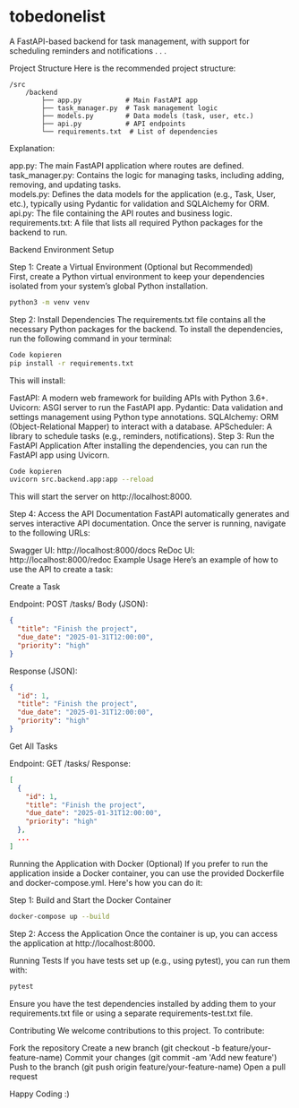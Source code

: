 # tobedonelist
 
A FastAPI-based backend for task management, with support for scheduling reminders and notifications . . . 

Project Structure
Here is the recommended project structure:

```
/src
    /backend
        ├── app.py           # Main FastAPI app
        ├── task_manager.py  # Task management logic
        ├── models.py        # Data models (task, user, etc.)
        ├── api.py           # API endpoints
        └── requirements.txt  # List of dependencies
```
Explanation:

app.py: The main FastAPI application where routes are defined.  
task_manager.py: Contains the logic for managing tasks, including adding, removing, and updating tasks.  
models.py: Defines the data models for the application (e.g., Task, User, etc.), typically using Pydantic for validation and SQLAlchemy for ORM.  
api.py: The file containing the API routes and business logic.  
requirements.txt: A file that lists all required Python packages for the backend to run.  

Backend Environment Setup

Step 1: Create a Virtual Environment (Optional but Recommended)  
First, create a Python virtual environment to keep your dependencies isolated from your system’s global Python installation.
```bash
python3 -m venv venv
```
Step 2: Install Dependencies
The requirements.txt file contains all the necessary Python packages for the backend. To install the dependencies, run the following command in your terminal:
```bash
Code kopieren
pip install -r requirements.txt
```
This will install:

FastAPI: A modern web framework for building APIs with Python 3.6+.
Uvicorn: ASGI server to run the FastAPI app.
Pydantic: Data validation and settings management using Python type annotations.
SQLAlchemy: ORM (Object-Relational Mapper) to interact with a database.
APScheduler: A library to schedule tasks (e.g., reminders, notifications).
Step 3: Run the FastAPI Application
After installing the dependencies, you can run the FastAPI app using Uvicorn.
```bash
Code kopieren
uvicorn src.backend.app:app --reload
```
This will start the server on http://localhost:8000.

Step 4: Access the API Documentation
FastAPI automatically generates and serves interactive API documentation. Once the server is running, navigate to the following URLs:

Swagger UI: http://localhost:8000/docs
ReDoc UI: http://localhost:8000/redoc
Example Usage
Here’s an example of how to use the API to create a task:

Create a Task

Endpoint: POST /tasks/
Body (JSON):
```json
{
  "title": "Finish the project",
  "due_date": "2025-01-31T12:00:00",
  "priority": "high"
}
```
Response (JSON):
```json
{
  "id": 1,
  "title": "Finish the project",
  "due_date": "2025-01-31T12:00:00",
  "priority": "high"
}
```
Get All Tasks

Endpoint: GET /tasks/
Response:
```json
[
  {
    "id": 1,
    "title": "Finish the project",
    "due_date": "2025-01-31T12:00:00",
    "priority": "high"
  },
  ...
]
```
Running the Application with Docker (Optional)
If you prefer to run the application inside a Docker container, you can use the provided Dockerfile and docker-compose.yml. Here's how you can do it:

Step 1: Build and Start the Docker Container
```bash
docker-compose up --build
```
Step 2: Access the Application
Once the container is up, you can access the application at http://localhost:8000.

Running Tests
If you have tests set up (e.g., using pytest), you can run them with:

```bash
pytest
```
Ensure you have the test dependencies installed by adding them to your requirements.txt file or using a separate requirements-test.txt file.

Contributing
We welcome contributions to this project. To contribute:

Fork the repository
Create a new branch (git checkout -b feature/your-feature-name)
Commit your changes (git commit -am 'Add new feature')
Push to the branch (git push origin feature/your-feature-name)
Open a pull request

Happy Coding :) 

